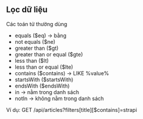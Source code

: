 ## Lọc dữ liệu

Các toán tử thường dùng

- equals ($eq) → bằng
- not equals ($ne)
- greater than ($gt)
- greater than or equal ($gte)
- less than ($lt)
- less than or equal ($lte)
- contains ($contains) → LIKE %value%
- startsWith ($startsWith)
- endsWith ($endsWith)
- in → nằm trong danh sách
- notIn → không nằm trong danh sách

Ví dụ:
GET /api/articles?filters[title][$contains]=strapi
